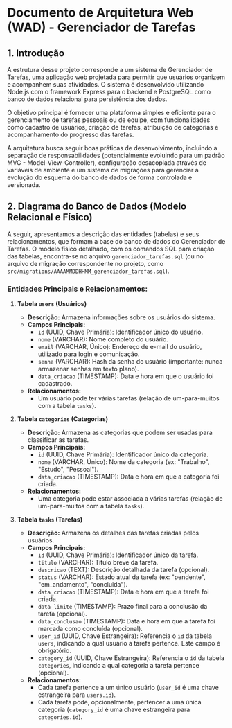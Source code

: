 # Documento de Arquitetura Web (WAD) - Gerenciador de Tarefas

## 1. Introdução

A estrutura desse projeto corresponde a um sistema de Gerenciador de Tarefas, uma aplicação web projetada para permitir que usuários organizem e acompanhem suas atividades. O sistema é desenvolvido utilizando Node.js com o framework Express para o backend e PostgreSQL como banco de dados relacional para persistência dos dados.

O objetivo principal é fornecer uma plataforma simples e eficiente para o gerenciamento de tarefas pessoais ou de equipe, com funcionalidades como cadastro de usuários, criação de tarefas, atribuição de categorias e acompanhamento do progresso das tarefas.

A arquitetura busca seguir boas práticas de desenvolvimento, incluindo a separação de responsabilidades (potencialmente evoluindo para um padrão MVC - Model-View-Controller), configuração desacoplada através de variáveis de ambiente e um sistema de migrações para gerenciar a evolução do esquema do banco de dados de forma controlada e versionada.

## 2. Diagrama do Banco de Dados (Modelo Relacional e Físico)

A seguir, apresentamos a descrição das entidades (tabelas) e seus relacionamentos, que formam a base do banco de dados do Gerenciador de Tarefas. O modelo físico detalhado, com os comandos SQL para criação das tabelas, encontra-se no arquivo `gerenciador_tarefas.sql` (ou no arquivo de migração correspondente no projeto, como `src/migrations/AAAAMMDDHHMM_gerenciador_tarefas.sql`).

### Entidades Principais e Relacionamentos:

1.  **Tabela `users` (Usuários)**
    *   **Descrição:** Armazena informações sobre os usuários do sistema.
    *   **Campos Principais:**
        *   `id` (UUID, Chave Primária): Identificador único do usuário.
        *   `nome` (VARCHAR): Nome completo do usuário.
        *   `email` (VARCHAR, Único): Endereço de e-mail do usuário, utilizado para login e comunicação.
        *   `senha` (VARCHAR): Hash da senha do usuário (importante: nunca armazenar senhas em texto plano).
        *   `data_criacao` (TIMESTAMP): Data e hora em que o usuário foi cadastrado.
    *   **Relacionamentos:**
        *   Um usuário pode ter várias tarefas (relação de um-para-muitos com a tabela `tasks`).

2.  **Tabela `categories` (Categorias)**
    *   **Descrição:** Armazena as categorias que podem ser usadas para classificar as tarefas.
    *   **Campos Principais:**
        *   `id` (UUID, Chave Primária): Identificador único da categoria.
        *   `nome` (VARCHAR, Único): Nome da categoria (ex: "Trabalho", "Estudo", "Pessoal").
        *   `data_criacao` (TIMESTAMP): Data e hora em que a categoria foi criada.
    *   **Relacionamentos:**
        *   Uma categoria pode estar associada a várias tarefas (relação de um-para-muitos com a tabela `tasks`).

3.  **Tabela `tasks` (Tarefas)**
    *   **Descrição:** Armazena os detalhes das tarefas criadas pelos usuários.
    *   **Campos Principais:**
        *   `id` (UUID, Chave Primária): Identificador único da tarefa.
        *   `titulo` (VARCHAR): Título breve da tarefa.
        *   `descricao` (TEXT): Descrição detalhada da tarefa (opcional).
        *   `status` (VARCHAR): Estado atual da tarefa (ex: "pendente", "em_andamento", "concluida").
        *   `data_criacao` (TIMESTAMP): Data e hora em que a tarefa foi criada.
        *   `data_limite` (TIMESTAMP): Prazo final para a conclusão da tarefa (opcional).
        *   `data_conclusao` (TIMESTAMP): Data e hora em que a tarefa foi marcada como concluída (opcional).
        *   `user_id` (UUID, Chave Estrangeira): Referencia o `id` da tabela `users`, indicando a qual usuário a tarefa pertence. Este campo é obrigatório.
        *   `category_id` (UUID, Chave Estrangeira): Referencia o `id` da tabela `categories`, indicando a qual categoria a tarefa pertence (opcional).
    *   **Relacionamentos:**
        *   Cada tarefa pertence a um único usuário (`user_id` é uma chave estrangeira para `users.id`).
        *   Cada tarefa pode, opcionalmente, pertencer a uma única categoria (`category_id` é uma chave estrangeira para `categories.id`).


